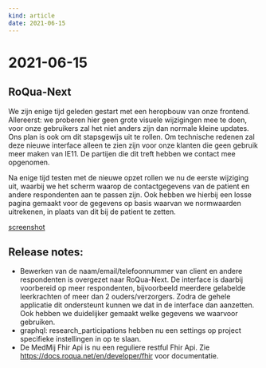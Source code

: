 ```yaml
---
kind: article
date: 2021-06-15
---
```


# 2021-06-15

## RoQua-Next

We zijn enige tijd geleden gestart met een heropbouw van onze frontend. Allereerst: we proberen hier geen grote visuele wijzigingen mee te doen, voor onze gebruikers zal het niet anders zijn dan normale kleine updates. Ons plan is ook om dit stapsgewijs uit te rollen. Om technische redenen zal deze nieuwe interface alleen te zien zijn voor onze klanten die geen gebruik meer maken van IE11. De partijen die dit treft hebben we contact mee opgenomen.

Na enige tijd testen met de nieuwe opzet rollen we nu de eerste wijziging uit, waarbij we het scherm waarop de contactgegevens van de patient en andere respondenten aan te passen zijn. Ook hebben we hierbij een losse pagina gemaakt voor de gegevens op basis waarvan we normwaarden uitrekenen, in plaats van dit bij de patient te zetten.

[screenshot](/assets/images/screenshot-epd-next-respondents.png)

## Release notes:

* Bewerken van de naam/email/telefoonnummer van client en andere respondenten is overgezet naar RoQua-Next. De interface is daarbij voorbereid op meer respondenten, bijvoorbeeld meerdere gelabelde leerkrachten of meer dan 2 ouders/verzorgers. Zodra de gehele applicatie dit ondersteunt kunnen we dat in de interface dan aanzetten. Ook hebben we duidelijker gemaakt welke gegevens we waarvoor gebruiken.
* graphql: research_participations hebben nu een settings op project specifieke instellingen in op te slaan.
* De MedMij Fhir Api is nu een reguliere restful Fhir Api. Zie https://docs.roqua.net/en/developer/fhir voor documentatie.
